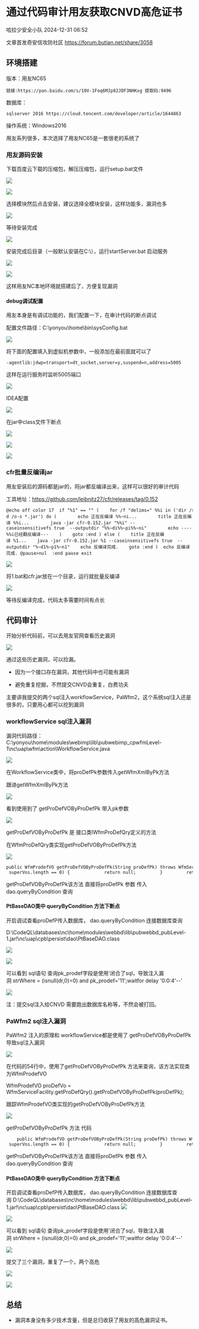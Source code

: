 #  通过代码审计用友获取CNVD高危证书   
 哈拉少安全小队   2024-12-31 06:52  
  
文章首发奇安信攻防社区 https://forum.butian.net/share/3058  
## 环境搭建  
  
版本：用友NC65  
```
链接:https://pan.baidu.com/s/10V-1Foq6MJp82JDF3NHKxg 提取码:9496
```  
  
数据库：  
```
sqlserver 2016 https://cloud.tencent.com/developer/article/1644863
```  
  
  
操作系统：Windows2016  
  
用友系列很多，本次选择了用友NC65是一套很老的系统了  
### 用友源码安装  
  
下载百度云下载的压缩包，解压压缩包，运行setup.bat文件  
  
![](https://mmbiz.qpic.cn/sz_mmbiz_png/vOGOib9z4Wz5F94KbibWuOicxEpqn7XVcgRwjtgLpicjyb3sd3gRuhRbO5xESj9ib5jMvEleHTfoWNtlMEMVhlJTG3A/640?wx_fmt=png&from=appmsg "")  
  
![](https://mmbiz.qpic.cn/sz_mmbiz_png/vOGOib9z4Wz5F94KbibWuOicxEpqn7XVcgR0r1ezrw9ibuY7dU2tURJiaFpS2CAJcLn2r8B1tmLC26tGm5ibEaVxP46g/640?wx_fmt=png&from=appmsg "")  
  
选择模块然后点击安装，建议选择全模块安装，这样功能多，漏洞也多  
  
![](https://mmbiz.qpic.cn/sz_mmbiz_png/vOGOib9z4Wz5F94KbibWuOicxEpqn7XVcgRV3alUXtmlKzH2ibYhbMrmEZ45EU8PwaELBucTh5micJjVWG26ibMTVZmw/640?wx_fmt=png&from=appmsg "")  
  
等待安装完成  
  
![](https://mmbiz.qpic.cn/sz_mmbiz_png/vOGOib9z4Wz5F94KbibWuOicxEpqn7XVcgR3MRw8PIp8t9tLNyvoOZwPjh5eSUbAyDd4VEjWh9j5m1dfgqL38tgwA/640?wx_fmt=png&from=appmsg "")  
  
安装完成后目录（一般默认安装在C:\），运行startServer.bat 启动服务  
  
![](https://mmbiz.qpic.cn/sz_mmbiz_png/vOGOib9z4Wz5F94KbibWuOicxEpqn7XVcgR7pXKpL8GTIoplMWoz5FNpic5O5icdQib8mF47wxWHNhCGDPlyeyJvpUAA/640?wx_fmt=png&from=appmsg "")  
  
![](https://mmbiz.qpic.cn/sz_mmbiz_png/vOGOib9z4Wz5F94KbibWuOicxEpqn7XVcgRsxmElSVgPia0PI6LFYoAuUBqHhl1qGkAAicJHjKxRCmibZoK6xWy2z50A/640?wx_fmt=png&from=appmsg "")  
  
这样用友NC本地环境就搭建后了，方便复现漏洞  
#### debug调试配置  
  
用友本身是有调试功能的，我们配置一下，在审计代码的断点调试  
  
配置文件路径：C:\yonyou\home\bin\sysConfig.bat  
  
![](https://mmbiz.qpic.cn/sz_mmbiz_png/vOGOib9z4Wz5F94KbibWuOicxEpqn7XVcgR5Tq4trEicWfPm09ur4NA56ow40iayia2otXWUYhXvia4aq0BEjMiakrgicrg/640?wx_fmt=png&from=appmsg "")  
  
将下面的配置填入到虚拟机参数中，一般添加在最前面就可以了  
```
-agentlib:jdwp=transport=dt_socket,server=y,suspend=n,address=5005 
```  
  
这样在运行服务时监听5005端口  
  
![](https://mmbiz.qpic.cn/sz_mmbiz_png/vOGOib9z4Wz5F94KbibWuOicxEpqn7XVcgRruXjOfeGrMibv5vQ6woic20ibiaYJ4X66qxjoTzgFqtJ5Pfz7RSicHI6xMA/640?wx_fmt=png&from=appmsg "")  
  
IDEA配置  
  
![](https://mmbiz.qpic.cn/sz_mmbiz_png/vOGOib9z4Wz5F94KbibWuOicxEpqn7XVcgRdrS1OSJjTGkHiaTsCibzlqYqxZUKHcj7LoqhjGaRxt3uLZoJDicUZ2LYA/640?wx_fmt=png&from=appmsg "")  
  
在jar中class文件下断点  
  
![](https://mmbiz.qpic.cn/sz_mmbiz_png/vOGOib9z4Wz5F94KbibWuOicxEpqn7XVcgRlJt8TnOIHJ4I19zQQAH6oUREoZBQmibMzE8HahzYGicbogxTtCABFevg/640?wx_fmt=png&from=appmsg "")  
  
![](https://mmbiz.qpic.cn/sz_mmbiz_png/vOGOib9z4Wz5F94KbibWuOicxEpqn7XVcgRI1yl6x66KriasBBQy6yqMfDol1jlT23FD6qmSJ4wLjYVHytibe1iblE9Q/640?wx_fmt=png&from=appmsg "")  
  
![](https://mmbiz.qpic.cn/sz_mmbiz_png/vOGOib9z4Wz5F94KbibWuOicxEpqn7XVcgRH7EIkibc7Ne0aWXd9rtUKibvHj6YIhas1NtOYXWq2R9nyhy1CpNsiazxw/640?wx_fmt=png&from=appmsg "")  
### cfr批量反编译jar  
  
用友安装后的源码都是jar的，将jar都反编译出来，这样可以很好的审计代码  
  
工具地址：https://github.com/leibnitz27/cfr/releases/tag/0.152  
```
@echo off color 17  if "%1" == "" (    for /f "delims=" %%i in ('dir /s /b /a-d /o-s *.jar') do (        echo 正在反编译 %%~ni...        title 正在反编译 %%i...        java -jar cfr-0.152.jar "%%i" --caseinsensitivefs true  --outputdir "%%~di%%~pi%%~ni"        echo ----%%i已经翻反编译---    )    goto :end ) else (    title 正在反编译 %1...    java -jar cfr-0.152.jar %1 --caseinsensitivefs true  --outputdir "%~d1%~p1%~n1"    echo 反编译完成.    goto :end )  echo 反编译完成. @pause>nul  :end pause exit 
```  
  
![](https://mmbiz.qpic.cn/sz_mmbiz_png/vOGOib9z4Wz5F94KbibWuOicxEpqn7XVcgRzHbictsgqf1ATZicUT2tKRsmmoKw8babiccjEhx0HYT97icEFskqdiaEjmQ/640?wx_fmt=png&from=appmsg "")  
  
将1.bat和cfr.jar放在一个目录，运行就批量反编译  
  
![](https://mmbiz.qpic.cn/sz_mmbiz_png/vOGOib9z4Wz5F94KbibWuOicxEpqn7XVcgRhV4Rb6jE0ib3reL9Z8kEPqqlOicwkf3WLwBpK4ibwNTUlhk3uibsmgooDw/640?wx_fmt=png&from=appmsg "")  
  
等待反编译完成，代码太多需要时间有点长  
## 代码审计  
  
开始分析代码前，可以去用友官网查看历史漏洞  
  
![](https://mmbiz.qpic.cn/sz_mmbiz_png/vOGOib9z4Wz5F94KbibWuOicxEpqn7XVcgRoAoYvXEgQKt2dBSFV94DuyY4QslmlToI8icWhFtFhZuI7iclZumichGHA/640?wx_fmt=png&from=appmsg "")  
  
通过这些历史漏洞，可以捡漏。  
- 因为一个接口存在漏洞，其他代码中也可能有漏洞  
  
- 避免重复挖掘，不然提交CNVD会重复，白费功夫  
  
主要讲我提交的两个sql注入workflowService，PaWfm2，这个系统sql注入还是很多的，只要用心都可以挖到漏洞  
### workflowService sql注入漏洞  
  
漏洞代码路径：C:\yonyou\home\modules\webimp\lib\pubwebimp_cpwfmLevel-1\nc\uap\wfm\action\WorkflowService.java  
  
![](https://mmbiz.qpic.cn/sz_mmbiz_png/vOGOib9z4Wz5F94KbibWuOicxEpqn7XVcgRGgpzbpr00KvTUD6h1xEuT08F3qo0O6Iia89GkXbUz9bV7myRhkic0Kww/640?wx_fmt=png&from=appmsg "")  
  
在WorkflowService类中，将proDefPk参数传入getWfmXmlByPk方法  
  
跟进getWfmXmlByPk方法  
  
![](https://mmbiz.qpic.cn/sz_mmbiz_png/vOGOib9z4Wz5F94KbibWuOicxEpqn7XVcgRNl3eaXzIvTxAibH8Lw8ZMFibTrAobASpecFNagAFPEzNwYaHxYNZiaiabQ/640?wx_fmt=png&from=appmsg "")  
  
看到使用到了 getProDefVOByProDefPk 带入pk参数  
  
![](https://mmbiz.qpic.cn/sz_mmbiz_png/vOGOib9z4Wz5F94KbibWuOicxEpqn7XVcgRUQlmmXWVvAuzEezCBa5CXYGoT2VhQOlXb1ktibzGl9tTIyVjVSMmVUg/640?wx_fmt=png&from=appmsg "")  
  
getProDefVOByProDefPk 是 接口类IWfmProDefQry定义的方法  
  
在WfmProDefQry类实现getProDefVOByProDefPk方法  
  
![](https://mmbiz.qpic.cn/sz_mmbiz_png/vOGOib9z4Wz5F94KbibWuOicxEpqn7XVcgRrIibJibCg8HN9MIJeuXsyBuXM03JhR234gA2JpcWBQ1JgL2a93ELyC2w/640?wx_fmt=png&from=appmsg "")  
```
public WfmProdefVO getProDefVOByProDefPk(String proDefPk) throws WfmServiceException {         PtBaseDAO dao = new PtBaseDAO();         SuperVO[] superVos = null;         try {             superVos = dao.queryByCondition(WfmProdefVO.class, "pk_prodef='" + proDefPk + "'");         }         catch (DAOException e) {             WfmLogger.error((String)e.getMessage(), (Throwable)e);             throw new LfwRuntimeException(e.getMessage());         }         if (superVos == null || superVos.length == 0) {             return null;         }         return (WfmProdefVO)superVos[0]; } 
```  
  
getProDefVOByProDefPk该方法 直接将proDefPk 参数 传入dao.queryByCondition 查询  
#### PtBaseDAO类中 queryByCondition 方法下断点  
  
开启调试查看proDefP传入数据库， dao.queryByCondition 连接数据库查询  
  
D:\CodeQL\databases\nc\home\modules\webbd\lib\pubwebbd_pubLevel-1.jar!\nc\uap\cpb\persist\dao\PtBaseDAO.class  
  
![](https://mmbiz.qpic.cn/sz_mmbiz_png/vOGOib9z4Wz5F94KbibWuOicxEpqn7XVcgR8jdwUy9TCXGeeGzpTrWvrasZeAZ3t4QjVEciaic2ibbtXS0xCDQGPC8eQ/640?wx_fmt=png&from=appmsg "")  
  
![](https://mmbiz.qpic.cn/sz_mmbiz_png/vOGOib9z4Wz5F94KbibWuOicxEpqn7XVcgRM18XLvHZDYp3vX1LiaOiaMvn2Eb31WcRbsjHSduwfpyEEogy1ooNUibKg/640?wx_fmt=png&from=appmsg "")  
  
可以看到 sql语句 查询pk_prodef字段是使用'闭合了sql，导致注入漏洞 strWhere = (isnull(dr,0)=0) and pk_prodef='11';waitfor delay '0:0:4'--'  
  
![](https://mmbiz.qpic.cn/sz_mmbiz_png/vOGOib9z4Wz5F94KbibWuOicxEpqn7XVcgRCjpLHMHSXPR75jiaonS4YFS0Cw7cbvribKLicFMHpQ3q7B3icCwNCCjALg/640?wx_fmt=png&from=appmsg "")  
  
注：提交sql注入给CNVD 需要跑出数据库名称等，不然会被打回。  
### PaWfm2 sql注入漏洞  
  
PaWfm2 注入的原理和 workflowService都是使用了 getProDefVOByProDefPk导致sql注入漏洞  
  
![](https://mmbiz.qpic.cn/sz_mmbiz_png/vOGOib9z4Wz5F94KbibWuOicxEpqn7XVcgR9RiaqoApdH9snZWBBdwibibjicIom8BSutaibfRB1F849LmUsKju7wvaJSw/640?wx_fmt=png&from=appmsg "")  
  
在代码的54行中，使用了getProDefVOByProDefPk 方法来查询，该方法实现类为WfmProdefVO  
  
WfmProdefVO proDefVo = WfmServiceFacility.getProDefQry().getProDefVOByProDefPk(proDefPk);  
  
跟踪WfmProdefVO类实现的getProDefVOByProDefPk方法  
  
![](https://mmbiz.qpic.cn/sz_mmbiz_png/vOGOib9z4Wz5F94KbibWuOicxEpqn7XVcgRxHNC0xJnBwPbCnVGYEOX7vmgJnCjuPtZUAVH0mrAmnmfWFMKftgdVQ/640?wx_fmt=png&from=appmsg "")  
  
getProDefVOByProDefPk 方法 代码  
```
    public WfmProdefVO getProDefVOByProDefPk(String proDefPk) throws WfmServiceException {         PtBaseDAO dao = new PtBaseDAO();         SuperVO[] superVos = null;         try {             superVos = dao.queryByCondition(WfmProdefVO.class, "pk_prodef='" + proDefPk + "'");         }         catch (DAOException e) {             WfmLogger.error((String)e.getMessage(), (Throwable)e);             throw new LfwRuntimeException(e.getMessage());         }         if (superVos == null || superVos.length == 0) {             return null;         }         return (WfmProdefVO)superVos[0]; } 
```  
  
getProDefVOByProDefPk该方法 直接将proDefPk 参数 传入dao.queryByCondition 查询  
#### PtBaseDAO类中 queryByCondition 方法下断点  
  
开启调试查看proDefP传入数据库， dao.queryByCondition 连接数据库查询 D:\CodeQL\databases\nc\home\modules\webbd\lib\pubwebbd_pubLevel-1.jar!\nc\uap\cpb\persist\dao\PtBaseDAO.class ![](https://mmbiz.qpic.cn/sz_mmbiz_png/vOGOib9z4Wz5F94KbibWuOicxEpqn7XVcgR8jdwUy9TCXGeeGzpTrWvrasZeAZ3t4QjVEciaic2ibbtXS0xCDQGPC8eQ/640?wx_fmt=png&from=appmsg "")  
  
![](https://mmbiz.qpic.cn/sz_mmbiz_png/vOGOib9z4Wz5F94KbibWuOicxEpqn7XVcgRM18XLvHZDYp3vX1LiaOiaMvn2Eb31WcRbsjHSduwfpyEEogy1ooNUibKg/640?wx_fmt=png&from=appmsg "")  
  
可以看到 sql语句 查询pk_prodef字段是使用'闭合了sql，导致注入漏洞 strWhere = (isnull(dr,0)=0) and pk_prodef='11';waitfor delay '0:0:4'--'  
  
![](https://mmbiz.qpic.cn/sz_mmbiz_png/vOGOib9z4Wz5F94KbibWuOicxEpqn7XVcgRV2ibOCoP81g6dubL9McHGEIuhoalxfR6GxQYYzcbZ6Gaffa0RbGQhXQ/640?wx_fmt=png&from=appmsg "")  
  
提交了三个漏洞，重复了一个，两个高危  
  
![](https://mmbiz.qpic.cn/sz_mmbiz_png/vOGOib9z4Wz5F94KbibWuOicxEpqn7XVcgRUTHnU3YibqxS6lqSNZNM5WcGJsfTiax9uUhFBw9JLbdWm7Zib2jkexMSA/640?wx_fmt=png&from=appmsg "")  
  
![](https://mmbiz.qpic.cn/sz_mmbiz_png/vOGOib9z4Wz5F94KbibWuOicxEpqn7XVcgRXKKDw2hfT6ibpwyLLQ51lRNnzRmMtzSTQZPyPKnsjeXr1Q8vYJsmElg/640?wx_fmt=png&from=appmsg "")  
## 总结  
- 漏洞本身没有多少技术含量，但是总归收获了用友的高危漏洞证书。  
  
